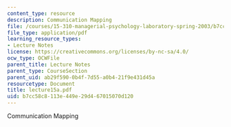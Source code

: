 ```yaml
---
content_type: resource
description: Communication Mapping
file: /courses/15-310-managerial-psychology-laboratory-spring-2003/b7cc58c8113e449e29d467015070d120_lecture15a.pdf
file_type: application/pdf
learning_resource_types:
- Lecture Notes
license: https://creativecommons.org/licenses/by-nc-sa/4.0/
ocw_type: OCWFile
parent_title: Lecture Notes
parent_type: CourseSection
parent_uid: ab29f590-0b4f-7d55-a0b4-21f9e431d45a
resourcetype: Document
title: lecture15a.pdf
uid: b7cc58c8-113e-449e-29d4-67015070d120
---
```

Communication Mapping